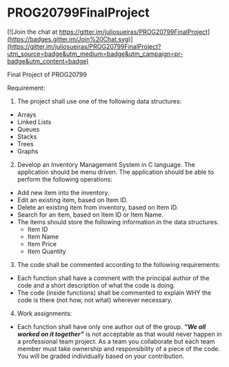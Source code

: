 # PROG20799FinalProject

[![Join the chat at https://gitter.im/juliosueiras/PROG20799FinalProject](https://badges.gitter.im/Join%20Chat.svg)](https://gitter.im/juliosueiras/PROG20799FinalProject?utm_source=badge&utm_medium=badge&utm_campaign=pr-badge&utm_content=badge)

Final Project of PROG20799

Requirement:

1. The project shall use one of the following data structures:
  - Arrays
  - Linked Lists
  - Queues
  - Stacks
  - Trees
  - Graphs
  
2. Develop an Inventory Management System in C language. The application should be menu
driven. The application should be able to perform the following operations:
  - Add new item into the inventory.
  - Edit an existing item, based on Item ID.
  - Delete an existing item from inventory, based on Item ID.
  - Search for an item, based on Item ID or Item Name.
  - The items should store the following information in the data structures.
    - Item ID
    - Item Name
    - Item Price
    - Item Quantity
    
3. The code shall be commented according to the following requirements:
  - Each function shall have a comment with the principal author of the code and a short
description of what the code is doing.
  - The code (inside functions) shall be commented to explain WHY the code is there (not
how, not what) wherever necessary.

4. Work assignments:
  - Each function shall have only one author out of the group. ***“We all worked on it
together”*** is not acceptable as that would never happen in a professional team project.
As a team you collaborate but each team member must take ownership and
responsibility of a piece of the code. You will be graded individually based on your
contribution.
